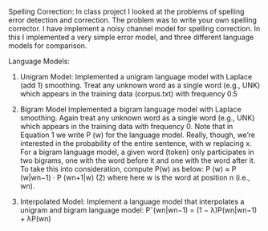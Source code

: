 Spelling Correction:
In class project I looked at the problems of spelling error detection and correction. The problem was to write your own spelling corrector. I have implement a noisy channel model for spelling correction. In this I implemented a very simple error model, and three different language models for comparison.
 
Language Models:
1) Unigram Model:
Implemented a unigram language model with Laplace (add 1) smoothing. Treat any unknown word as a single word (e.g., UNK) which appears in the training data (corpus.txt) with frequency 0.5

2) Bigram Model
Implemented a bigram language model with Laplace smoothing. Again treat any unknown word as a single word (e.g., UNK) which appears in the training data with frequency 0.
Note that in Equation 1 we write P (w) for the language model. Really, though, we’re interested in the probability of the entire sentence, with w replacing x. For a bigram language model, a given word (token) only participates in two bigrams, one with the word before it and one with the word after it. To take this into consideration, compute P(w) as below:
P (w) ≈ P (w|wn−1) · P (wn+1|w) (2) where here w is the word at position n (i.e., wn).

3) Interpolated Model:
Implement a language model that interpolates a unigram and bigram language model: 
Pˆ(wn|wn−1) = (1 − λ)P(wn|wn−1) + λP(wn)

